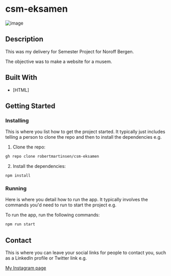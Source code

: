 # csm-eksamen

![image](/images/Semester-project.png)

## Description

This was my delivery for Semester Project for Noroff Bergen.

The objective was to make a website for a musem.

## Built With

- [HTML]

## Getting Started

### Installing

This is where you list how to get the project started. It typically just includes telling a person to clone the repo and then to install the dependencies e.g.

1. Clone the repo:

```bash
gh repo clone robertmartinsen/csm-eksamen
```

2. Install the dependencies:

```
npm install
```

### Running

Here is where you detail how to run the app. It typically involves the commands you'd need to run to start the project e.g.

To run the app, run the following commands:

```bash
npm run start
```

## Contact

This is where you can leave your social links for people to contact you, such as a LinkedIn profile or Twitter link e.g.

[My Instagram page](www.instagram.com/robertmartinsen)

